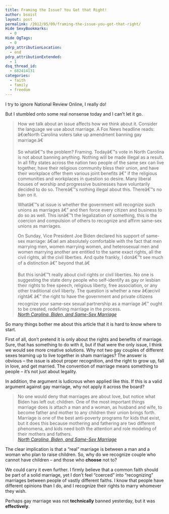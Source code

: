 ```yaml
---
title: Framing the Issue? You Got that Right!
author: bsoist
layout: post
permalink: /2012/05/09/framing-the-issue-you-got-that-right/
Hide SexyBookmarks:
  - 0
Hide OgTags:
  - 0
pdrp_attributionLocation:
  - end
pdrp_attributionExtended:
  - 1
dsq_thread_id:
  - 682414131
categories:
  - faith
  - family
  - freedom
---
```

I try to ignore National Review Online, I really do!

But I stumbled onto some real nonsense today and I can&#8217;t let it go.

> How we talk about an issue affects how we think about it. Consider the language we use about marriage. A Fox News headline reads: â€œNorth Carolina voters take up amendment banning gay marriage.â€
> 
> So whatâ€™s the problem? Framing. Todayâ€™s vote in North Carolina is not about banning anything. Nothing will be made illegal as a result. In all fifty states across the nation two people of the same sex can live together, have their religious community bless their union, and have their workplace offer them various joint benefits â€” if the religious communities and workplaces in question so desire. Many liberal houses of worship and progressive businesses have voluntarily decided to do so. Thereâ€™s nothing illegal about this. Thereâ€™s no ban on it.
> 
> Whatâ€™s at issue is whether the government will recognize such unions as marriages â€” and then force every citizen and business to do so as well. This isnâ€™t the legalization of something, this is the coercion and compulsion of others to recognize and affirm same-sex unions as marriages.
> 
> On Sunday, Vice President Joe Biden declared his support of same-sex marriage: â€œI am absolutely comfortable with the fact that men marrying men, women marrying women, and heterosexual men and women marrying another are entitled to the same exact rights, all the civil rights, all the civil liberties. And quite frankly, I donâ€™t see much of a distinction â€” beyond that.â€
> 
> But this isnâ€™t really about civil rights or civil liberties. No one is suggesting the state deny people who self-identify as gay or lesbian their rights to free speech, religious liberty, free association, or any other traditional civil liberty. The question is whether a new â€œcivil rightâ€ â€” the right to have the government and private citizens recognize your same-sex sexual partnership as a marriage â€” ought to be created, redefining marriage in the process.  
> <cite><a href="http://www.nationalreview.com/corner/299394/north-carolina-biden-and-same-sex-marriage-ryan-t-anderson">North Carolina, Biden, and Same-Sex Marriage</a></cite>

So many things bother me about this article that it is hard to know where to start.

First of all, don&#8217;t pretend it is only about the rights and benefits of marriage. Sure, that has something to do with it, but if that were the only issue, I think we would see more creative solutions. Why not two gay couples of different sexes teaming up to live together in sham marriages? The answer is obvious &#8211; the issue is about proper recognition, and the right to grow up, fall in love, and get married. The convention of marriage means something to people &#8211; it&#8217;s not just about legality. 

In addition, the argument is ludicrous when applied like this. If this is a valid argument against gay marriage, why not apply it across the board? 

> No one would deny that marriages are about love, but notice what Biden has left out: children. One of the most important things marriage does is attach a man and a woman, as husband and wife, to become father and mother to any children their union brings forth. Marriage is one of the best anti-poverty programs for kids that exist, but it does this because mothering and fathering are two different phenomena, and kids need both the attention and role modeling of their mothers and fathers.  
> <cite><a href="http://www.nationalreview.com/corner/299394/north-carolina-biden-and-same-sex-marriage-ryan-t-anderson">North Carolina, Biden, and Same-Sex Marriage</a></cite>

The clear implication is that a &#8220;real&#8221; marriage is between a man and a woman who plan to raise children. So, why do we recognize couple who cannot have children &#8211; and those who **choose** not to?

We could carry it even further. I firmly believe that a common faith should be part of a solid marriage, yet I don&#8217;t feel &#8220;coerced&#8221; into &#8220;recognizing&#8221; marriages between people of vastly different faiths. I know that people have different opinions than I do, and I recognize their rights to marry whomever they wish. 

Perhaps gay marriage was not **technically** banned yesterday, but it was **effectively**.

